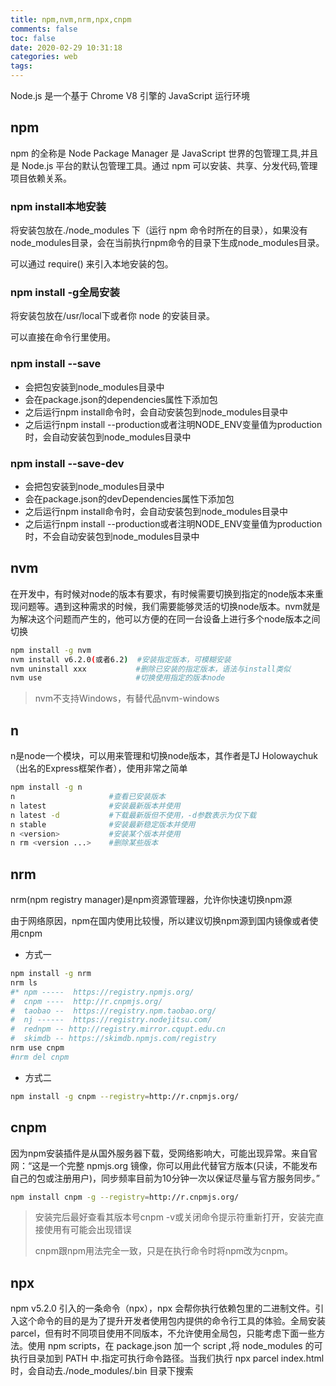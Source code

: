```yaml
---
title: npm,nvm,nrm,npx,cnpm
comments: false
toc: false
date: 2020-02-29 10:31:18
categories: web
tags:
---
```


Node.js 是一个基于 Chrome V8 引擎的 JavaScript 运行环境

## npm

npm 的全称是 Node Package Manager 是 JavaScript 世界的包管理工具,并且是 Node.js 平台的默认包管理工具。通过 npm 可以安装、共享、分发代码,管理项目依赖关系。

### npm install本地安装

将安装包放在./node_modules 下（运行 npm 命令时所在的目录），如果没有node_modules目录，会在当前执行npm命令的目录下生成node_modules目录。

可以通过 require() 来引入本地安装的包。

### npm install -g全局安装

将安装包放在/usr/local下或者你 node 的安装目录。

可以直接在命令行里使用。

### npm install --save

* 会把包安装到node_modules目录中
* 会在package.json的dependencies属性下添加包
* 之后运行npm install命令时，会自动安装包到node_modules目录中
* 之后运行npm install --production或者注明NODE_ENV变量值为production时，会自动安装包到node_modules目录中

### npm install --save-dev

* 会把包安装到node_modules目录中
* 会在package.json的devDependencies属性下添加包
* 之后运行npm install命令时，会自动安装包到node_modules目录中
* 之后运行npm install --production或者注明NODE_ENV变量值为production时，不会自动安装包到node_modules目录中

## nvm

在开发中，有时候对node的版本有要求，有时候需要切换到指定的node版本来重现问题等。遇到这种需求的时候，我们需要能够灵活的切换node版本。nvm就是为解决这个问题而产生的，他可以方便的在同一台设备上进行多个node版本之间切换

``` sh
npm install -g nvm
nvm install v6.2.0(或者6.2)  #安装指定版本，可模糊安装
nvm uninstall xxx           #删除已安装的指定版本，语法与install类似
nvm use                     #切换使用指定的版本node
```

> nvm不支持Windows，有替代品nvm-windows

## n

n是node一个模块，可以用来管理和切换node版本，其作者是TJ Holowaychuk（出名的Express框架作者），使用非常之简单

``` sh
npm install -g n
n                     #查看已安装版本
n latest              #安装最新版本并使用
n latest -d           #下载最新版但不使用，-d参数表示为仅下载
n stable              #安装最新稳定版本并使用
n <version>           #安装某个版本并使用
n rm <version ...>    #删除某些版本
```

## nrm

nrm(npm registry manager)是npm资源管理器，允许你快速切换npm源

由于网络原因，npm在国内使用比较慢，所以建议切换npm源到国内镜像或者使用cnpm

* 方式一

``` sh
npm install -g nrm
nrm ls
#* npm -----  https://registry.npmjs.org/
#  cnpm ----  http://r.cnpmjs.org/
#  taobao --  https://registry.npm.taobao.org/
#  nj ------  https://registry.nodejitsu.com/
#  rednpm -- http://registry.mirror.cqupt.edu.cn
#  skimdb -- https://skimdb.npmjs.com/registry
nrm use cnpm
#nrm del cnpm
```

* 方式二
``` sh
npm install -g cnpm --registry=http://r.cnpmjs.org/
```

## cnpm

因为npm安装插件是从国外服务器下载，受网络影响大，可能出现异常。来自官网：“这是一个完整 npmjs.org 镜像，你可以用此代替官方版本(只读，不能发布自己的包或注册用户)，同步频率目前为10分钟一次以保证尽量与官方服务同步。”

``` sh
npm install cnpm -g --registry=http://r.cnpmjs.org/
```

> 安装完后最好查看其版本号cnpm -v或关闭命令提示符重新打开，安装完直接使用有可能会出现错误
>
> cnpm跟npm用法完全一致，只是在执行命令时将npm改为cnpm。

## npx

npm v5.2.0 引入的一条命令（npx），npx 会帮你执行依赖包里的二进制文件。引入这个命令的目的是为了提升开发者使用包内提供的命令行工具的体验。全局安装 parcel，但有时不同项目使用不同版本，不允许使用全局包，只能考虑下面一些方法。使用 npm scripts，在 package.json 加一个 script ,将 node_modules 的可执行目录加到 PATH 中.指定可执行命令路径。当我们执行 npx parcel index.html 时，会自动去./node_modules/.bin 目录下搜索

